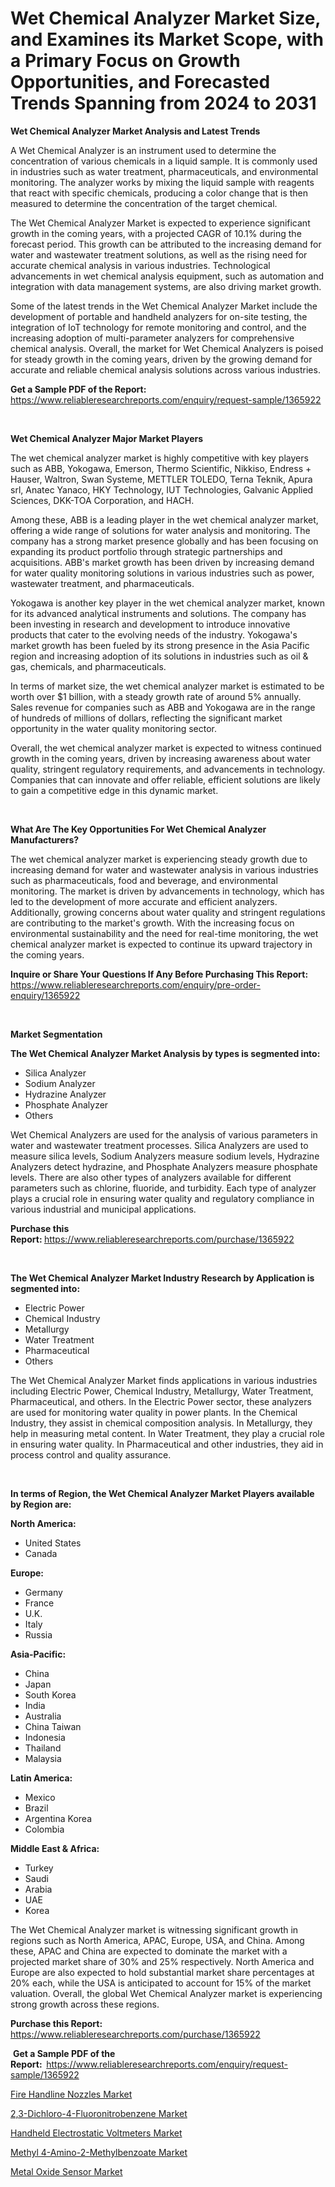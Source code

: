 <p><h1>Wet Chemical Analyzer Market Size, and Examines its Market Scope, with a Primary Focus on Growth Opportunities, and Forecasted Trends Spanning from 2024 to 2031</h1></p><p><strong>Wet Chemical Analyzer Market Analysis and Latest Trends</strong></p>
<p><p>A Wet Chemical Analyzer is an instrument used to determine the concentration of various chemicals in a liquid sample. It is commonly used in industries such as water treatment, pharmaceuticals, and environmental monitoring. The analyzer works by mixing the liquid sample with reagents that react with specific chemicals, producing a color change that is then measured to determine the concentration of the target chemical.</p><p>The Wet Chemical Analyzer Market is expected to experience significant growth in the coming years, with a projected CAGR of 10.1% during the forecast period. This growth can be attributed to the increasing demand for water and wastewater treatment solutions, as well as the rising need for accurate chemical analysis in various industries. Technological advancements in wet chemical analysis equipment, such as automation and integration with data management systems, are also driving market growth.</p><p>Some of the latest trends in the Wet Chemical Analyzer Market include the development of portable and handheld analyzers for on-site testing, the integration of IoT technology for remote monitoring and control, and the increasing adoption of multi-parameter analyzers for comprehensive chemical analysis. Overall, the market for Wet Chemical Analyzers is poised for steady growth in the coming years, driven by the growing demand for accurate and reliable chemical analysis solutions across various industries.</p></p>
<p><strong>Get a Sample PDF of the Report:&nbsp;</strong> <a href="https://www.reliableresearchreports.com/enquiry/request-sample/1365922">https://www.reliableresearchreports.com/enquiry/request-sample/1365922</a></p>
<p>&nbsp;</p>
<p><strong>Wet Chemical Analyzer Major Market Players</strong></p>
<p><p>The wet chemical analyzer market is highly competitive with key players such as ABB, Yokogawa, Emerson, Thermo Scientific, Nikkiso, Endress + Hauser, Waltron, Swan Systeme, METTLER TOLEDO, Terna Teknik, Apura srl, Anatec Yanaco, HKY Technology, IUT Technologies, Galvanic Applied Sciences, DKK-TOA Corporation, and HACH.</p><p>Among these, ABB is a leading player in the wet chemical analyzer market, offering a wide range of solutions for water analysis and monitoring. The company has a strong market presence globally and has been focusing on expanding its product portfolio through strategic partnerships and acquisitions. ABB's market growth has been driven by increasing demand for water quality monitoring solutions in various industries such as power, wastewater treatment, and pharmaceuticals.</p><p>Yokogawa is another key player in the wet chemical analyzer market, known for its advanced analytical instruments and solutions. The company has been investing in research and development to introduce innovative products that cater to the evolving needs of the industry. Yokogawa's market growth has been fueled by its strong presence in the Asia Pacific region and increasing adoption of its solutions in industries such as oil & gas, chemicals, and pharmaceuticals.</p><p>In terms of market size, the wet chemical analyzer market is estimated to be worth over $1 billion, with a steady growth rate of around 5% annually. Sales revenue for companies such as ABB and Yokogawa are in the range of hundreds of millions of dollars, reflecting the significant market opportunity in the water quality monitoring sector.</p><p>Overall, the wet chemical analyzer market is expected to witness continued growth in the coming years, driven by increasing awareness about water quality, stringent regulatory requirements, and advancements in technology. Companies that can innovate and offer reliable, efficient solutions are likely to gain a competitive edge in this dynamic market.</p></p>
<p>&nbsp;</p>
<p><strong>What Are The Key Opportunities For Wet Chemical Analyzer Manufacturers?</strong></p>
<p><p>The wet chemical analyzer market is experiencing steady growth due to increasing demand for water and wastewater analysis in various industries such as pharmaceuticals, food and beverage, and environmental monitoring. The market is driven by advancements in technology, which has led to the development of more accurate and efficient analyzers. Additionally, growing concerns about water quality and stringent regulations are contributing to the market's growth. With the increasing focus on environmental sustainability and the need for real-time monitoring, the wet chemical analyzer market is expected to continue its upward trajectory in the coming years.</p></p>
<p><strong>Inquire or Share Your Questions If Any Before Purchasing This Report:</strong> <a href="https://www.reliableresearchreports.com/enquiry/pre-order-enquiry/1365922">https://www.reliableresearchreports.com/enquiry/pre-order-enquiry/1365922</a></p>
<p>&nbsp;</p>
<p><strong>Market Segmentation</strong></p>
<p><strong>The Wet Chemical Analyzer Market Analysis by types is segmented into:</strong></p>
<p><ul><li>Silica Analyzer</li><li>Sodium Analyzer</li><li>Hydrazine Analyzer</li><li>Phosphate Analyzer</li><li>Others</li></ul></p>
<p><p>Wet Chemical Analyzers are used for the analysis of various parameters in water and wastewater treatment processes. Silica Analyzers are used to measure silica levels, Sodium Analyzers measure sodium levels, Hydrazine Analyzers detect hydrazine, and Phosphate Analyzers measure phosphate levels. There are also other types of analyzers available for different parameters such as chlorine, fluoride, and turbidity. Each type of analyzer plays a crucial role in ensuring water quality and regulatory compliance in various industrial and municipal applications.</p></p>
<p><strong>Purchase this Report:&nbsp;</strong><a href="https://www.reliableresearchreports.com/purchase/1365922">https://www.reliableresearchreports.com/purchase/1365922</a></p>
<p>&nbsp;</p>
<p><strong>The Wet Chemical Analyzer Market Industry Research by Application is segmented into:</strong></p>
<p><ul><li>Electric Power</li><li>Chemical Industry</li><li>Metallurgy</li><li>Water Treatment</li><li>Pharmaceutical</li><li>Others</li></ul></p>
<p><p>The Wet Chemical Analyzer Market finds applications in various industries including Electric Power, Chemical Industry, Metallurgy, Water Treatment, Pharmaceutical, and others. In the Electric Power sector, these analyzers are used for monitoring water quality in power plants. In the Chemical Industry, they assist in chemical composition analysis. In Metallurgy, they help in measuring metal content. In Water Treatment, they play a crucial role in ensuring water quality. In Pharmaceutical and other industries, they aid in process control and quality assurance.</p></p>
<p>&nbsp;</p>
<p><strong>In terms of Region, the Wet Chemical Analyzer Market Players available by Region are:</strong></p>
<p>
    <p> <strong> North America: </strong>
        <ul>
            <li>United States</li>
            <li>Canada</li>
        </ul>
        </p> 
    <p> <strong> Europe: </strong>
        <ul>
            <li>Germany</li>
            <li>France</li>
            <li>U.K.</li>
            <li>Italy</li>
            <li>Russia</li>
        </ul>
        </p> 
    <p> <strong> Asia-Pacific: </strong>
        <ul>
            <li>China</li>
            <li>Japan</li>
            <li>South Korea</li>
            <li>India</li>
            <li>Australia</li>
            <li>China Taiwan</li>
            <li>Indonesia</li>
            <li>Thailand</li>
            <li>Malaysia</li>
        </ul>
        </p> 
    <p> <strong> Latin America: </strong>
        <ul>
            <li>Mexico</li>
            <li>Brazil</li>
            <li>Argentina Korea</li>
            <li>Colombia</li>
        </ul>
        </p> 
    <p> <strong> Middle East & Africa: </strong>
        <ul>
            <li>Turkey</li>
            <li>Saudi</li>
            <li>Arabia</li>
            <li>UAE</li>
            <li>Korea</li>
        </ul>
    </p>
    </p>
<p><p>The Wet Chemical Analyzer market is witnessing significant growth in regions such as North America, APAC, Europe, USA, and China. Among these, APAC and China are expected to dominate the market with a projected market share of 30% and 25% respectively. North America and Europe are also expected to hold substantial market share percentages at 20% each, while the USA is anticipated to account for 15% of the market valuation. Overall, the global Wet Chemical Analyzer market is experiencing strong growth across these regions.</p></p>
<p><strong>Purchase this Report: </strong><a href="https://www.reliableresearchreports.com/purchase/1365922">https://www.reliableresearchreports.com/purchase/1365922</a></p>
<p>&nbsp;<strong>Get a Sample PDF of the Report:&nbsp;&nbsp;</strong><a href="https://www.reliableresearchreports.com/enquiry/request-sample/1365922">https://www.reliableresearchreports.com/enquiry/request-sample/1365922</a></p>
<p><strong></strong></p>
<p><p><a href="https://medium.com/@judyolson40/decoding-fire-handline-nozzles-market-metrics-market-share-trends-and-growth-patterns-f37300b3ceeb">Fire Handline Nozzles Market</a></p><p><a href="https://issuu.com/reportprime-2/docs/23-dichloro-4-fluoronitrobenzene-market-size-2030.">2,3-Dichloro-4-Fluoronitrobenzene Market</a></p><p><a href="https://medium.com/@judyolson40/handheld-electrostatic-voltmeters-market-comprehensive-assessment-by-type-application-and-994ef847db96">Handheld Electrostatic Voltmeters Market</a></p><p><a href="https://issuu.com/reportprime-2/docs/methyl-4-amino-2-methylbenzoate-market-size-2030.p">Methyl 4-Amino-2-Methylbenzoate Market</a></p><p><a href="https://github.com/mohamedbakry57/Market-Research-Report-List-1/blob/main/metal-oxide-sensor-market.md">Metal Oxide Sensor Market</a></p></p>
